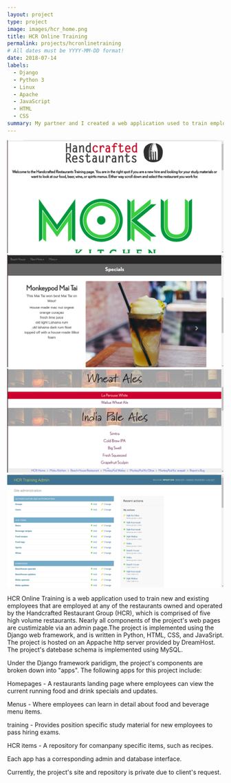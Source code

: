 ```yaml
---
layout: project
type: project
image: images/hcr_home.png
title: HCR Online Training
permalink: projects/hcronlinetraining
# All dates must be YYYY-MM-DD format!
date: 2018-07-14
labels:
  - Django
  - Python 3
  - Linux
  - Apache
  - JavaScript
  - HTML
  - CSS
summary: My partner and I created a web application used to train employees for a restaurant ownership group.
---
```

<div class="ui medium rounded images">
  <img class="ui image" src="../images/hcr_home.png">
  <img class="ui image" src="../images/hcr_special.png">
  <img class="ui image" src="../images/beer.png">
  <img class="ui image" src="../images/admin.png">
</div>

HCR Online Training is a web application used to train new and existing employees that are employed at any of the restaurants owned and operated by the Handcrafted Restaurant Group (HCR), which is comprised of five high volume restaurants. Nearly all  components of the project's web pages are custimizable via an admin page.The project is implemented using  the Django web framework, and is written in Python, HTML, CSS, and JavaSript. The project is hosted on an Appache http server provided by DreamHost. The project's datebase schema is implemented using MySQL.

Under the Django framework paridigm, the project's components are broken down into "apps". The following apps for this project include:

Homepages - A restaurants landing page where employees can view the current running food and drink specials and updates.

Menus - Where employees can learn in detail about food and beverage menu items. 

training - Provides position specific study material for new employees to pass hiring exams. 

HCR items - A repository for comanpany specific items, such as recipes.

Each app has a corresponding admin and database interface. 
 
Currently, the project's site and repository is private due to client's request.


